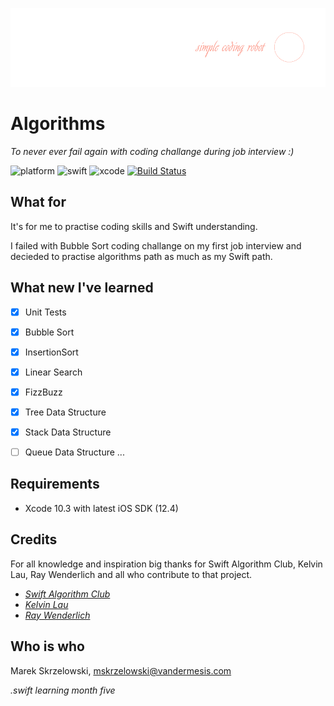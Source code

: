 ![logo](/Demo/logo.png)
# Algorithms

*To never ever fail again with coding challange during job interview :)*

![platform](https://img.shields.io/badge/platform-iOS-green.svg)
![swift](https://img.shields.io/badge/swift-5.0-brightgreen.svg)
![xcode](https://img.shields.io/badge/xcode-11-orange.svg)
[![Build Status](https://travis-ci.org/vandermesis/Algorithms.svg?branch=master)](https://travis-ci.org/vandermesis/Algorithms)

## What for
It's for me to practise coding skills and Swift understanding.

I failed with Bubble Sort coding challange on my first job interview and decieded to practise algorithms path as much as my Swift path.

## What new I've learned

- [x] Unit Tests

- [x] Bubble Sort
- [x] InsertionSort
- [x] Linear Search
- [x] FizzBuzz
- [x] Tree Data Structure
- [x] Stack Data Structure
- [ ] Queue Data Structure
...

## Requirements
- Xcode 10.3 with latest iOS SDK (12.4)

## Credits

For all knowledge and inspiration big thanks for Swift Algorithm Club, Kelvin Lau, Ray Wenderlich and all who contribute to that project.
- *[Swift Algorithm Club](https://github.com/raywenderlich/swift-algorithm-club)*
- *[Kelvin Lau](https://github.com/kelvinlauKL)*
- *[Ray Wenderlich](https://www.raywenderlich.com)*

## Who is who
Marek Skrzelowski, mskrzelowski@vandermesis.com

*.swift learning month five*
